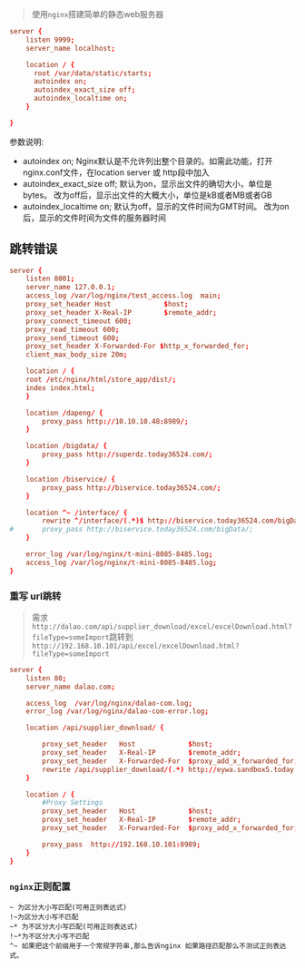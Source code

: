 > 使用`nginx`搭建简单的静态web服务器

```conf
server {
    listen 9999;
    server_name localhost;

    location / {
      root /var/data/static/starts;
      autoindex on;
      autoindex_exact_size off;
      autoindex_localtime on;
    }

}
```

参数说明:

- autoindex on;
  Nginx默认是不允许列出整个目录的。如需此功能，打开nginx.conf文件，在location server 或 http段中加入
- autoindex_exact_size off;
  默认为on，显示出文件的确切大小，单位是bytes。
  改为off后，显示出文件的大概大小，单位是kB或者MB或者GB
- autoindex_localtime on;
  默认为off，显示的文件时间为GMT时间。
  改为on后，显示的文件时间为文件的服务器时间

## 跳转错误

```conf
server {
    listen 8001;
    server_name 127.0.0.1;
    access_log /var/log/nginx/test_access.log  main;
    proxy_set_header Host             $host;
    proxy_set_header X-Real-IP        $remote_addr;
    proxy_connect_timeout 600;
    proxy_read_timeout 600;
    proxy_send_timeout 600;
    proxy_set_header X-Forwarded-For $http_x_forwarded_for;
    client_max_body_size 20m;

    location / {
    root /etc/nginx/html/store_app/dist/;
    index index.html;
    }

    location /dapeng/ {
        proxy_pass http://10.10.10.48:8989/;
    }

    location /bigdata/ {
        proxy_pass http://superdz.today36524.com/;
    }

    location /biservice/ {
        proxy_pass http://biservice.today36524.com/;
    }

    location ^~ /interface/ {
        rewrite ^/interface/(.*)$ http://biservice.today36524.com/bigData/$1 permanent;
#       proxy_pass http://biservice.today36524.com/bigData/;
    }

    error_log /var/log/nginx/t-mini-8085-8485.log;
    access_log /var/log/nginx/t-mini-8085-8485.log;
}

```

### 重写 url跳转

> 需求`http://dalao.com/api/supplier_download/excel/excelDownload.html?fileType=someImport`跳转到
> `http://192.168.10.101/api/excel/excelDownload.html?fileType=someImport`

```conf
server {
    listen 80;
    server_name dalao.com;

    access_log  /var/log/nginx/dalao-com.log;
    error_log /var/log/nginx/dalao-com-error.log;

    location /api/supplier_download/ {

        proxy_set_header   Host             $host;
        proxy_set_header   X-Real-IP        $remote_addr;
        proxy_set_header   X-Forwarded-For  $proxy_add_x_forwarded_for;
        rewrite /api/supplier_download/(.*) http://eywa.sandbox5.today.cn/api/$1 permanen
    }

    location / {
        #Proxy Settings
        proxy_set_header   Host             $host;
        proxy_set_header   X-Real-IP        $remote_addr;
        proxy_set_header   X-Forwarded-For  $proxy_add_x_forwarded_for;

        proxy_pass  http://192.168.10.101:8989;
    }
}
```

### `nginx`正则配置

```
~ 为区分大小写匹配(可用正则表达式)
!~为区分大小写不匹配
~* 为不区分大小写匹配(可用正则表达式)
!~*为不区分大小写不匹配
^~ 如果把这个前缀用于一个常规字符串,那么告诉nginx 如果路径匹配那么不测试正则表达式。
```
